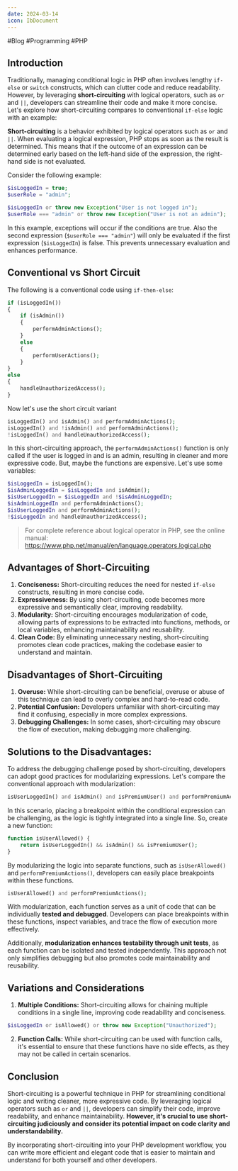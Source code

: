 ```yaml
---
date: 2024-03-14
icon: IbDocument
---
```


#Blog #Programming #PHP
## Introduction

Traditionally, managing conditional logic in PHP often involves lengthy `if-else` or `switch` constructs, which can clutter code and reduce readability. However, by leveraging **short-circuiting** with logical operators, such as `or` and `||`, developers can streamline their code and make it more concise. Let's explore how short-circuiting compares to conventional `if-else` logic with an example:

**Short-circuiting** is a behavior exhibited by logical operators such as `or` and `||`. When evaluating a logical expression, PHP stops as soon as the result is determined. This means that if the outcome of an expression can be determined early based on the left-hand side of the expression, the right-hand side is not evaluated.

Consider the following example:

```php
$isLoggedIn = true;
$userRole = "admin";

$isLoggedIn or throw new Exception("User is not logged in");
$userRole === "admin" or throw new Exception("User is not an admin");
```

In this example, exceptions will occur if the conditions are true. Also the second expression (`$userRole === "admin"`) will only be evaluated if the first expression (`$isLoggedIn`) is false. This prevents unnecessary evaluation and enhances performance.
## Conventional vs Short Circuit

The following is a conventional code using `if-then-else`:

```php
if (isLoggedIn())
{
    if (isAdmin()) 
    {
        performAdminActions();
    }
    else 
    {
	    performUserActions();
    }
} 
else 
{
    handleUnauthorizedAccess();
}
```

Now let's use the short circuit variant

```php
isLoggedIn() and isAdmin() and performAdminActions();
isLoggedIn() and !isAdmin() and performAdminActions();
!isLoggedIn() and handleUnauthorizedAccess();
```

In this short-circuiting approach, the `performAdminActions()` function is only called if the user is logged in and is an admin, resulting in cleaner and more expressive code. But, maybe the functions are expensive. Let's use some variables:

```php
$isLoggedIn = isLoggedIn();
$isAdminLoggedIn = $isLoggedIn and isAdmin();
$isUserLoggedIn = $isLoggedIn and !$isAdminLoggedIn;
$isAdminLoggedIn and performAdminActions();
$isUserLoggedIn and performAdminActions();
!$isLoggedIn and handleUnauthorizedAccess();
```

> For complete reference about logical operator in PHP, see the online manual: https://www.php.net/manual/en/language.operators.logical.php
## Advantages of Short-Circuiting

1. **Conciseness:** Short-circuiting reduces the need for nested `if-else` constructs, resulting in more concise code.
2. **Expressiveness:** By using short-circuiting, code becomes more expressive and semantically clear, improving readability.
3. **Modularity:** Short-circuiting encourages modularization of code, allowing parts of expressions to be extracted into functions, methods, or local variables, enhancing maintainability and reusability.
4. **Clean Code:** By eliminating unnecessary nesting, short-circuiting promotes clean code practices, making the codebase easier to understand and maintain.
## Disadvantages of Short-Circuiting

1. **Overuse:** While short-circuiting can be beneficial, overuse or abuse of this technique can lead to overly complex and hard-to-read code.
2. **Potential Confusion:** Developers unfamiliar with short-circuiting may find it confusing, especially in more complex expressions.
3. **Debugging Challenges:** In some cases, short-circuiting may obscure the flow of execution, making debugging more challenging.

## Solutions to the Disadvantages:

To address the debugging challenge posed by short-circuiting, developers can adopt good practices for modularizing expressions. Let's compare the conventional approach with modularization:

```php
isUserLoggedIn() and isAdmin() and isPremiumUser() and performPremiumActions();
```

In this scenario, placing a breakpoint within the conditional expression can be challenging, as the logic is tightly integrated into a single line. So, create a new function:

```php
function isUserAllowed() {
    return isUserLoggedIn() && isAdmin() && isPremiumUser();
}
```

By modularizing the logic into separate functions, such as `isUserAllowed()` and `performPremiumActions()`, developers can easily place breakpoints within these functions. 

```php
isUserAllowed() and performPremiumActions();
```

With modularization, each function serves as a unit of code that can be individually **tested and debugged**. Developers can place breakpoints within these functions, inspect variables, and trace the flow of execution more effectively. 

Additionally, **modularization enhances testability through unit tests**, as each function can be isolated and tested independently. This approach not only simplifies debugging but also promotes code maintainability and reusability.

## Variations and Considerations

1. **Multiple Conditions:** Short-circuiting allows for chaining multiple conditions in a single line, improving code readability and conciseness.

```php
$isLoggedIn or isAllowed() or throw new Exception("Unauthorized");
```

2. **Function Calls:** While short-circuiting can be used with function calls, it's essential to ensure that these functions have no side effects, as they may not be called in certain scenarios.

## Conclusion

Short-circuiting is a powerful technique in PHP for streamlining conditional logic and writing cleaner, more expressive code. By leveraging logical operators such as `or` and `||`, developers can simplify their code, improve readability, and enhance maintainability. **However, it's crucial to use short-circuiting judiciously and consider its potential impact on code clarity and understandability.**

By incorporating short-circuiting into your PHP development workflow, you can write more efficient and elegant code that is easier to maintain and understand for both yourself and other developers.